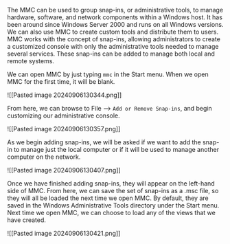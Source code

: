 The MMC can be used to group snap-ins, or administrative tools, to manage hardware, software, and network components within a Windows host. It has been around since Windows Server 2000 and runs on all Windows versions. We can also use MMC to create custom tools and distribute them to users. MMC works with the concept of snap-ins, allowing administrators to create a customized console with only the administrative tools needed to manage several services. These snap-ins can be added to manage both local and remote systems.

We can open MMC by just typing `mmc` in the Start menu. When we open MMC for the first time, it will be blank.

![[Pasted image 20240906130344.png]]

From here, we can browse to File --> `Add or Remove Snap-ins`, and begin customizing our administrative console.

![[Pasted image 20240906130357.png]]

As we begin adding snap-ins, we will be asked if we want to add the snap-in to manage just the local computer or if it will be used to manage another computer on the network.

![[Pasted image 20240906130407.png]]

Once we have finished adding snap-ins, they will appear on the left-hand side of MMC. From here, we can save the set of snap-ins as a .msc file, so they will all be loaded the next time we open MMC. By default, they are saved in the Windows Administrative Tools directory under the Start menu. Next time we open MMC, we can choose to load any of the views that we have created.

![[Pasted image 20240906130421.png]]